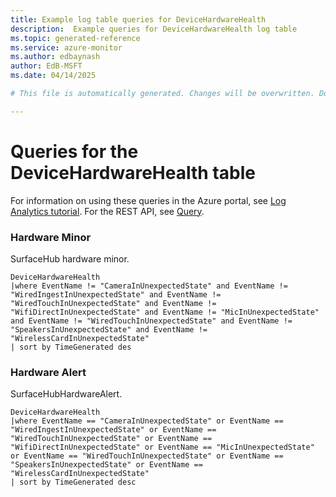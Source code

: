 ```yaml
---
title: Example log table queries for DeviceHardwareHealth
description:  Example queries for DeviceHardwareHealth log table
ms.topic: generated-reference
ms.service: azure-monitor
ms.author: edbaynash
author: EdB-MSFT
ms.date: 04/14/2025

# This file is automatically generated. Changes will be overwritten. Do not change this file directly. 

---
```


# Queries for the DeviceHardwareHealth table

For information on using these queries in the Azure portal, see [Log Analytics tutorial](/azure/azure-monitor/logs/log-analytics-tutorial). For the REST API, see [Query](/azure/azure-monitor/logs/api/overview).


### Hardware Minor  


SurfaceHub hardware minor.  

```query
DeviceHardwareHealth 
|where EventName != "CameraInUnexpectedState" and EventName != "WiredIngestInUnexpectedState" and EventName != "WiredTouchInUnexpectedState" and EventName != "WifiDirectInUnexpectedState" and EventName != "MicInUnexpectedState" and EventName != "WiredTouchInUnexpectedState" and EventName != "SpeakersInUnexpectedState" and EventName != "WirelessCardInUnexpectedState" 
| sort by TimeGenerated des
```



### Hardware Alert  


SurfaceHubHardwareAlert.  

```query
DeviceHardwareHealth
|where EventName == "CameraInUnexpectedState" or EventName == "WiredIngestInUnexpectedState" or EventName == "WiredTouchInUnexpectedState" or EventName == "WifiDirectInUnexpectedState" or EventName == "MicInUnexpectedState" or EventName == "WiredTouchInUnexpectedState" or EventName == "SpeakersInUnexpectedState" or EventName == "WirelessCardInUnexpectedState" 
| sort by TimeGenerated desc
```


